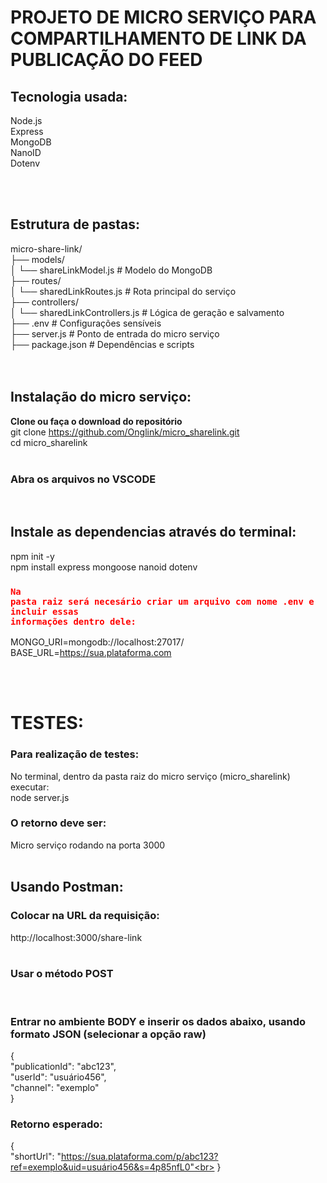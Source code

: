 # PROJETO DE MICRO SERVIÇO PARA COMPARTILHAMENTO DE LINK DA PUBLICAÇÃO DO FEED

## Tecnologia usada: <br>
Node.js<br>
Express<br>
MongoDB<br>
NanoID<br>
Dotenv<br>


<br><br>

## Estrutura de pastas:<br>
micro-share-link/<br>
├── models/<br>
│   └── shareLinkModel.js         # Modelo do MongoDB<br>
├── routes/<br>
│   └── sharedLinkRoutes.js          # Rota principal do serviço<br>
├── controllers/<br>
│   └── sharedLinkControllers.js # Lógica de geração e salvamento<br>
├── .env                      # Configurações sensíveis<br>
├── server.js                 # Ponto de entrada do micro serviço<br>
├── package.json              # Dependências e scripts<br>
<br><br>

## Instalação do micro serviço:<br>
<b>Clone ou faça o download do repositório</b><br>
git clone https://github.com/Onglink/micro_sharelink.git<br>
cd micro_sharelink
<br><br>
### Abra os arquivos no VSCODE
<br>

## Instale as dependencias através do terminal:<br>
npm init -y<br>
npm install express mongoose nanoid dotenv<br>

### <code style="color:red">Na pasta raiz será necesário criar um arquivo com nome .env e incluir essas informações dentro dele:</code><br>
MONGO_URI=mongodb://localhost:27017/<br>
BASE_URL=https://sua.plataforma.com<br>

<br><br>

# TESTES:<br>
### Para realização de testes:<br>
No terminal, dentro da pasta raiz do micro serviço (micro_sharelink) executar:<br>
node server.js<br>
### O retorno deve ser:<br>
Micro serviço rodando na porta 3000<br>
<br>

## Usando Postman:<br>

### Colocar na URL da requisição:<br>
http://localhost:3000/share-link<br>
<br>
### Usar o método POST<br>
<br>

### Entrar no ambiente BODY e inserir os dados abaixo, usando formato JSON (selecionar a opção raw)<br>

{<br>
  "publicationId": "abc123",<br>
  "userId": "usuário456",<br>
  "channel": "exemplo"<br>
}<br>

### Retorno esperado:<br>
{<br>
    "shortUrl": "https://sua.plataforma.com/p/abc123?ref=exemplo&uid=usuário456&s=4p85nfL0"<br>
}<br>


